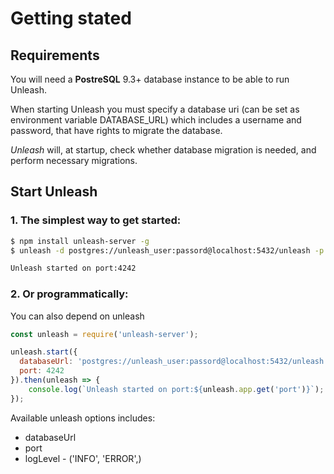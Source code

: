 # Getting stated

## Requirements

You will need a __PostreSQL__ 9.3+ database instance to be able to run Unleash.

When starting Unleash you must specify a database uri (can be set as environment variable DATABASE_URL) 
which includes a username and password,  that have rights to migrate the database.

_Unleash_ will, at startup, check whether database migration is needed, and perform necessary migrations.

## Start Unleash 
### 1. The simplest way to get started:

```bash
$ npm install unleash-server -g
$ unleash -d postgres://unleash_user:passord@localhost:5432/unleash -p 4242

Unleash started on port:4242
```

### 2. Or programmatically:
You can also depend on unleash

```js
const unleash = require('unleash-server');

unleash.start({
  databaseUrl: 'postgres://unleash_user:passord@localhost:5432/unleash'
  port: 4242
}).then(unleash => {
    console.log(`Unleash started on port:${unleash.app.get('port')}`);
});
```

Available unleash options includes:

- databaseUrl 
- port
- logLevel - ('INFO', 'ERROR',)
